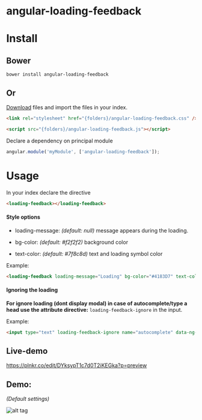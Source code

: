 # angular-loading-feedback

# Install

## Bower
`bower install angular-loading-feedback`

## Or 
[Download](http://github.com/marcosflorencio/angular-loading-feedback/zipball/master/) files and import the files in your index.  

```html
<link rel="stylesheet" href="{folders}/angular-loading-feedback.css" />
```

```html
<script src="{folders}/angular-loading-feedback.js"></script>
```  

Declare a dependency on principal module  
```javascript
angular.module('myModule', ['angular-loading-feedback']);
```

# Usage
In your index declare the directive  

```html
<loading-feedback></loading-feedback>
```

#### Style options

* loading-message: _(default: null)_ message appears during the loading.  
 
* bg-color: _(default: #f2f2f2)_ background color

* text-color: _(default: #7f8c8d)_ text and loading symbol color

Example:

```html
<loading-feedback loading-message="Loading" bg-color="#4183D7" text-color="#E4F1FE"></loading-feedback>
```
#### Ignoring the loading

**For ignore loading (dont display modal) in case of autocomplete/type a head use the attribute directive:**    `loading-feedback-ignore` in the input.

Example:

```html
<input type="text" loading-feedback-ignore name="autocomplete" data-ng-model="myModel" fake-auto-complete-directive></input>
```

## Live-demo
https://plnkr.co/edit/DYksypT1c7d0T2iKEGka?p=preview


## Demo:

_(Default settings)_

![alt tag](http://i.giphy.com/26AHEJJBoYHmPaQGA.gif)
